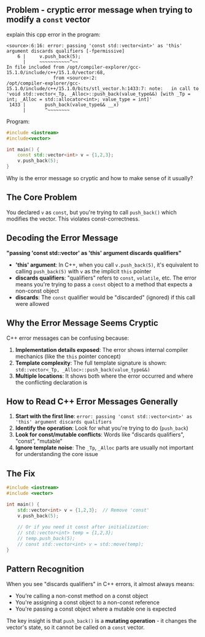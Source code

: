 
## Problem - cryptic error message when trying to modify a `const` vector

explain this cpp error in the program:

```
<source>:6:16: error: passing 'const std::vector<int>' as 'this' argument discards qualifiers [-fpermissive]
    6 |     v.push_back(5);
      |     ~~~~~~~~~~~^~~
In file included from /opt/compiler-explorer/gcc-15.1.0/include/c++/15.1.0/vector:68,
                 from <source>:2:
/opt/compiler-explorer/gcc-15.1.0/include/c++/15.1.0/bits/stl_vector.h:1433:7: note:   in call to 'void std::vector<_Tp, _Alloc>::push_back(value_type&&) [with _Tp = int; _Alloc = std::allocator<int>; value_type = int]'
 1433 |       push_back(value_type&& __x)
      |       ^~~~~~~~~
```

Program:

```cpp
#include <iostream>
#include<vector>

int main() {
    const std::vector<int> v = {1,2,3};
    v.push_back(5);
}
```

Why is the error message so cryptic and how to make sense of it usually?

## The Core Problem

You declared `v` as `const`, but you're trying to call `push_back()` which modifies the vector. This violates const-correctness.

## Decoding the Error Message

**"passing 'const std::vector<int>' as 'this' argument discards qualifiers"**

- **'this' argument**: In C++, when you call `v.push_back(5)`, it's equivalent to calling `push_back(5)` with `v` as the implicit `this` pointer
- **discards qualifiers**: "qualifiers" refers to `const`, `volatile`, etc. The error means you're trying to pass a `const` object to a method that expects a non-const object
- **discards**: The `const` qualifier would be "discarded" (ignored) if this call were allowed

## Why the Error Message Seems Cryptic

C++ error messages can be confusing because:

1. **Implementation details exposed**: The error shows internal compiler mechanics (like the `this` pointer concept)
2. **Template complexity**: The full template signature is shown: `std::vector<_Tp, _Alloc>::push_back(value_type&&)`  
3. **Multiple locations**: It shows both where the error occurred and where the conflicting declaration is

## How to Read C++ Error Messages Generally

1. **Start with the first line**: `error: passing 'const std::vector<int>' as 'this' argument discards qualifiers`
2. **Identify the operation**: Look for what you're trying to do (`push_back`)
3. **Look for const/mutable conflicts**: Words like "discards qualifiers", "const", "mutable"
4. **Ignore template noise**: The `_Tp`, `_Alloc` parts are usually not important for understanding the core issue

## The Fix

```cpp
#include <iostream>
#include <vector>

int main() {
    std::vector<int> v = {1,2,3};  // Remove 'const'
    v.push_back(5);
    
    // Or if you need it const after initialization:
    // std::vector<int> temp = {1,2,3};
    // temp.push_back(5);
    // const std::vector<int> v = std::move(temp);
}
```

## Pattern Recognition

When you see "discards qualifiers" in C++ errors, it almost always means:
- You're calling a non-const method on a const object
- You're assigning a const object to a non-const reference  
- You're passing a const object where a mutable one is expected

The key insight is that `push_back()` is a **mutating operation** - it changes the vector's state, so it cannot be called on a `const` vector.